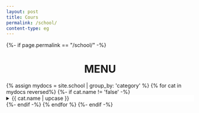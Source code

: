 ```yaml
---
layout: post
title: Cours
permalink: /school/
content-type: eg
---
```

<style>
summary {
	position: sticky;
	top: 0;
	background-color: white;
}
.container {
    padding-bottom: 190px;
}
.scroll-to-top {
    display: none
}
</style>
<main>
	{%- if page.permalink == "/school/" -%}
		<h1 style='text-align:center'> MENU </h1>
		{% assign mydocs = site.school | group_by: 'category' %}
		{% for cat in mydocs reversed%}
			{%- if cat.name != 'false' -%} 
				<details class="second">
					<summary>{{ cat.name | upcase }}</summary>
					<ul>
						{% assign items = cat.items | sort: 'date' | reverse %}
						{% for item in items %}
							<div class="feed-title-excerpt-block disable-select" data-url="{{site.url}}{{item.url}}">
								<a href="{{ item.url }}" style="text-decoration: none; color: #555555;">
									<ul style="padding-left: 20px; margin-top: 20px;" class="tags">
										<li style="padding: 0 5px; border-radius: 10px;" class="tag">{{item.date | date_to_string | capitalize }}</li>
									</ul>
									<p style="margin-top: 0px;" class="feed-title">{{ item.title }}</p>
									<p class="feed-excerpt">{{item.description
										}}</p>
								</a>
							</div>
						{% endfor %}
					</ul>
				</details>
			{%- endif -%}
		{% endfor %}
	{%- endif -%}
</main>
